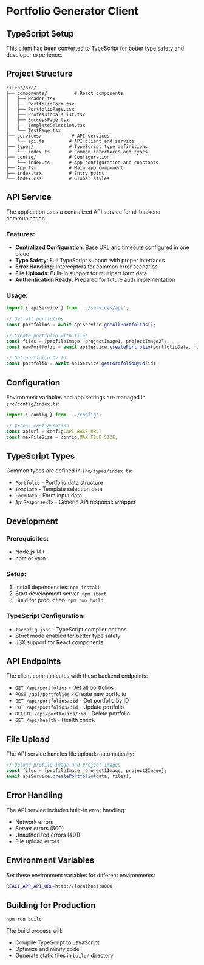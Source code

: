 # Portfolio Generator Client

## TypeScript Setup

This client has been converted to TypeScript for better type safety and developer experience.

## Project Structure

```
client/src/
├── components/          # React components
│   ├── Header.tsx
│   ├── PortfolioForm.tsx
│   ├── PortfolioPage.tsx
│   ├── ProfessionalsList.tsx
│   ├── SuccessPage.tsx
│   ├── TemplateSelection.tsx
│   └── TestPage.tsx
├── services/           # API services
│   └── api.ts         # API client and service
├── types/             # TypeScript type definitions
│   └── index.ts       # Common interfaces and types
├── config/            # Configuration
│   └── index.ts       # App configuration and constants
├── App.tsx            # Main app component
├── index.tsx          # Entry point
└── index.css          # Global styles
```

## API Service

The application uses a centralized API service for all backend communication:

### Features:
- **Centralized Configuration**: Base URL and timeouts configured in one place
- **Type Safety**: Full TypeScript support with proper interfaces
- **Error Handling**: Interceptors for common error scenarios
- **File Uploads**: Built-in support for multipart form data
- **Authentication Ready**: Prepared for future auth implementation

### Usage:

```typescript
import { apiService } from '../services/api';

// Get all portfolios
const portfolios = await apiService.getAllPortfolios();

// Create portfolio with files
const files = [profileImage, projectImage1, projectImage2];
const newPortfolio = await apiService.createPortfolio(portfolioData, files);

// Get portfolio by ID
const portfolio = await apiService.getPortfolioById(id);
```

## Configuration

Environment variables and app settings are managed in `src/config/index.ts`:

```typescript
import { config } from '../config';

// Access configuration
const apiUrl = config.API_BASE_URL;
const maxFileSize = config.MAX_FILE_SIZE;
```

## TypeScript Types

Common types are defined in `src/types/index.ts`:

- `Portfolio` - Portfolio data structure
- `Template` - Template selection data
- `FormData` - Form input data
- `ApiResponse<T>` - Generic API response wrapper

## Development

### Prerequisites:
- Node.js 14+
- npm or yarn

### Setup:
1. Install dependencies: `npm install`
2. Start development server: `npm start`
3. Build for production: `npm run build`

### TypeScript Configuration:
- `tsconfig.json` - TypeScript compiler options
- Strict mode enabled for better type safety
- JSX support for React components

## API Endpoints

The client communicates with these backend endpoints:

- `GET /api/portfolios` - Get all portfolios
- `POST /api/portfolios` - Create new portfolio
- `GET /api/portfolios/:id` - Get portfolio by ID
- `PUT /api/portfolios/:id` - Update portfolio
- `DELETE /api/portfolios/:id` - Delete portfolio
- `GET /api/health` - Health check

## File Upload

The API service handles file uploads automatically:

```typescript
// Upload profile image and project images
const files = [profileImage, project1Image, project2Image];
await apiService.createPortfolio(data, files);
```

## Error Handling

The API service includes built-in error handling:

- Network errors
- Server errors (500)
- Unauthorized errors (401)
- File upload errors

## Environment Variables

Set these environment variables for different environments:

```bash
REACT_APP_API_URL=http://localhost:8000
```

## Building for Production

```bash
npm run build
```

The build process will:
- Compile TypeScript to JavaScript
- Optimize and minify code
- Generate static files in `build/` directory 